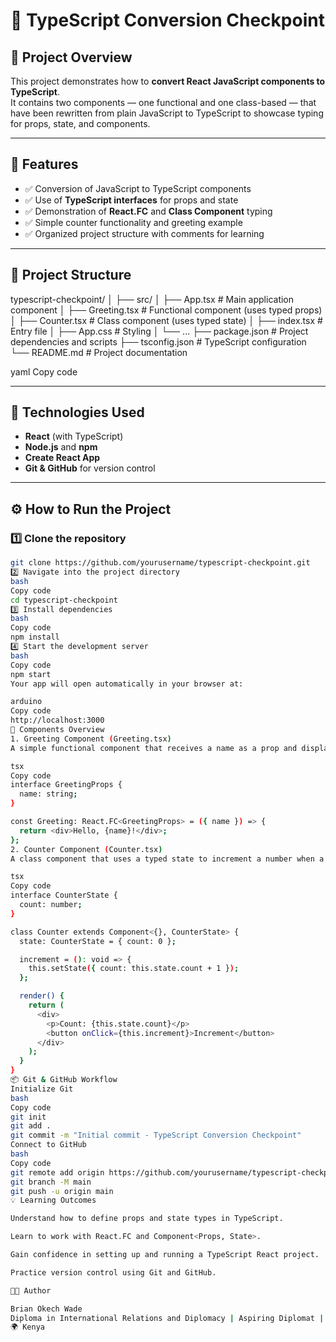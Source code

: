 # 🧩 TypeScript Conversion Checkpoint

## 📖 Project Overview
This project demonstrates how to **convert React JavaScript components to TypeScript**.  
It contains two components — one functional and one class-based — that have been rewritten from plain JavaScript to TypeScript to showcase typing for props, state, and components.

---

## 🚀 Features
- ✅ Conversion of JavaScript to TypeScript components  
- ✅ Use of **TypeScript interfaces** for props and state  
- ✅ Demonstration of **React.FC** and **Class Component** typing  
- ✅ Simple counter functionality and greeting example  
- ✅ Organized project structure with comments for learning  

---

## 🧱 Project Structure
typescript-checkpoint/
│
├── src/
│ ├── App.tsx # Main application component
│ ├── Greeting.tsx # Functional component (uses typed props)
│ ├── Counter.tsx # Class component (uses typed state)
│ ├── index.tsx # Entry file
│ ├── App.css # Styling
│ └── ...
├── package.json # Project dependencies and scripts
├── tsconfig.json # TypeScript configuration
└── README.md # Project documentation

yaml
Copy code

---

## 🧰 Technologies Used
- **React** (with TypeScript)
- **Node.js** and **npm**
- **Create React App**
- **Git & GitHub** for version control

---

## ⚙️ How to Run the Project

### 1️⃣ Clone the repository
```bash
git clone https://github.com/yourusername/typescript-checkpoint.git
2️⃣ Navigate into the project directory
bash
Copy code
cd typescript-checkpoint
3️⃣ Install dependencies
bash
Copy code
npm install
4️⃣ Start the development server
bash
Copy code
npm start
Your app will open automatically in your browser at:

arduino
Copy code
http://localhost:3000
🧩 Components Overview
1. Greeting Component (Greeting.tsx)
A simple functional component that receives a name as a prop and displays a greeting.

tsx
Copy code
interface GreetingProps {
  name: string;
}

const Greeting: React.FC<GreetingProps> = ({ name }) => {
  return <div>Hello, {name}!</div>;
};
2. Counter Component (Counter.tsx)
A class component that uses a typed state to increment a number when a button is clicked.

tsx
Copy code
interface CounterState {
  count: number;
}

class Counter extends Component<{}, CounterState> {
  state: CounterState = { count: 0 };

  increment = (): void => {
    this.setState({ count: this.state.count + 1 });
  };

  render() {
    return (
      <div>
        <p>Count: {this.state.count}</p>
        <button onClick={this.increment}>Increment</button>
      </div>
    );
  }
}
📦 Git & GitHub Workflow
Initialize Git
bash
Copy code
git init
git add .
git commit -m "Initial commit - TypeScript Conversion Checkpoint"
Connect to GitHub
bash
Copy code
git remote add origin https://github.com/yourusername/typescript-checkpoint.git
git branch -M main
git push -u origin main
💡 Learning Outcomes

Understand how to define props and state types in TypeScript.

Learn to work with React.FC and Component<Props, State>.

Gain confidence in setting up and running a TypeScript React project.

Practice version control using Git and GitHub.

👨‍💻 Author

Brian Okech Wade
Diploma in International Relations and Diplomacy | Aspiring Diplomat | Developer Enthusiast
🌍 Kenya
